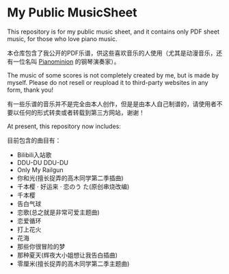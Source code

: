# My Public MusicSheet
This repository is for my public music sheet, and it contains only PDF sheet music, for those who love piano music.

本仓库包含了我公开的PDF乐谱，供这些喜欢音乐的人使用（尤其是动漫音乐，还有一位名叫 [Pianominion](https://space.bilibili.com/300356188) 的钢琴演奏家）。

The music of some scores is not completely created by me, but is made by myself. Please do not resell or reupload it to third-party websites in any form, thank you!

有一些乐谱的音乐并不是完全由本人创作，但是是由本人自己制谱的，请使用者不要以任何的形式转卖或者转载到第三方网站，谢谢！

At present, this repository now includes:

目前包含的曲目有：

- Bilibili入站歌
- DDU-DU DDU-DU
- Only My Railgun
- 你和光(擅长捉弄的高木同学第二季插曲)
- 千本樱 · 好运来 · 恋のう た(原创串烧改编)
- 千本樱
- 告白气球
- 恋歌(总之就是非常可爱主题曲)
- 恋爱循环
- 打上花火
- 花海
- 那些你很冒险的梦
- 那种夏天(辉夜大小姐想让我告白插曲)
- 零厘米(擅长捉弄的高木同学第二季主题曲)
